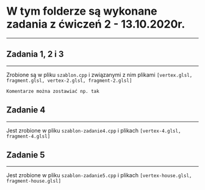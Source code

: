 # W tym folderze są wykonane zadania z ćwiczeń 2 - 13.10.2020r.
---

## Zadania 1, 2 i 3
---

Zrobione są w pliku `szablon.cpp` i związanymi z nim plikami `[vertex.glsl, fragment.glsl, vertex-2.glsl, fragment-2.glsl]`

    Komentarze można zostawiać np. tak

## Zadanie 4
---

Jest zrobione w pliku `szablon-zadanie4.cpp` i plikach `[vertex-4.glsl, fragment-4.glsl]`

## Zadanie 5 
---

Jest zrobione w pliku `szablon-zadanie5.cpp` i plikach `[vertex-house.glsl, fragment-house.glsl]`